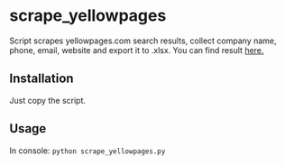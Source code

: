# scrape_yellowpages

Script scrapes yellowpages.com search results, collect company name, phone, email, website and export it to .xlsx. You can find result [here.](https://docs.google.com/spreadsheets/d/1zQKwm3Cp6XJncmlIc2rxkThBLDeuYfNIkpCAhcZ2Guc/edit?usp=sharing)

## Installation

Just copy the script.

## Usage

In console:
`python scrape_yellowpages.py`
